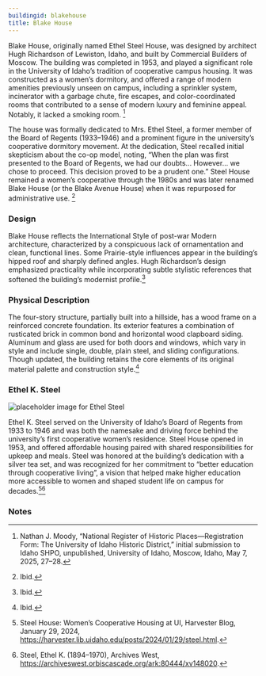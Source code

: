 ```yaml
---
buildingid: blakehouse
title: Blake House
---
```


Blake House, originally named Ethel Steel House, was designed by architect Hugh Richardson of Lewiston, Idaho, and built by Commercial Builders of Moscow. The building was completed in 1953, and played a significant role in the University of Idaho’s tradition of cooperative campus housing. It was constructed as a women’s dormitory, and offered a range of modern amenities previously unseen on campus, including a sprinkler system, incinerator with a garbage chute, fire escapes, and color-coordinated rooms that contributed to a sense of modern luxury and feminine appeal. Notably, it lacked a smoking room. [^1]   

The house was formally dedicated to Mrs. Ethel Steel, a former member of the Board of Regents (1933–1946) and a prominent figure in the university’s cooperative dormitory movement. At the dedication, Steel recalled initial skepticism about the co-op model, noting, “When the plan was first presented to the Board of Regents, we had our doubts... However... we chose to proceed. This decision proved to be a prudent one.” Steel House remained a women’s cooperative through the 1980s and was later renamed Blake House (or the Blake Avenue House) when it was repurposed for administrative use. [^2]

### Design
Blake House reflects the International Style of post-war Modern architecture, characterized by a conspicuous lack of ornamentation and clean, functional lines. Some Prairie-style influences appear in the building’s hipped roof and sharply defined angles. Hugh Richardson’s design emphasized practicality while incorporating subtle stylistic references that softened the building’s modernist profile.[^3]

### Physical Description
The four-story structure, partially built into a hillside, has a wood frame on a reinforced concrete foundation. Its exterior features a combination of rusticated brick in common bond and horizontal wood clapboard siding. Aluminum and glass are used for both doors and windows, which vary in style and include single, double, plain steel, and sliding configurations. Though updated, the building retains the core elements of its original material palette and construction style.[^4]

### Ethel K. Steel  
![placeholder image for Ethel Steel](https://objects.lib.uidaho.edu/harvester/small/steel-ethel2_sm.jpg)  

Ethel K. Steel served on the University of Idaho’s Board of Regents from 1933 to 1946 and was both the namesake and driving force behind the university’s first cooperative women’s residence. Steel House opened in 1953, and offered affordable housing paired with shared responsibilities for upkeep and meals. Steel was honored at the building’s dedication with a silver tea set, and was recognized for her commitment to “better education through cooperative living”, a vision that helped make higher education more accessible to women and shaped student life on campus for decades.[^5][^6]


### Notes 
[^1]: Nathan J. Moody, “National Register of Historic Places—Registration Form: The University of Idaho Historic District,” initial submission to Idaho SHPO, unpublished, University of Idaho, Moscow, Idaho, May 7, 2025, 27–28.  
[^2]: Ibid.  
[^3]: Ibid.   
[^4]: Ibid.   
[^5]:Steel House: Women’s Cooperative Housing at UI, Harvester Blog, January 29, 2024, https://harvester.lib.uidaho.edu/posts/2024/01/29/steel.html.  
[^6]: Steel, Ethel K. (1894–1970), Archives West, https://archiveswest.orbiscascade.org/ark:80444/xv148020.